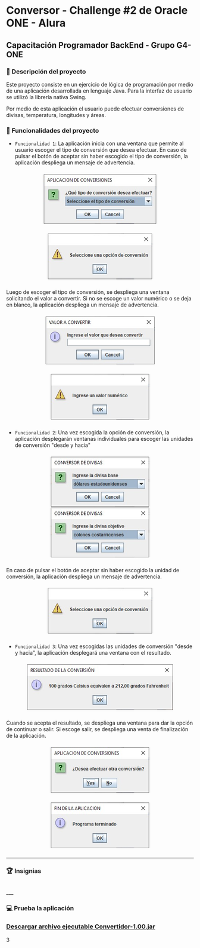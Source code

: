 # Conversor - Challenge #2 de Oracle ONE - Alura
## Capacitación Programador BackEnd - Grupo G4-ONE

### :newspaper:  Descripción del proyecto

Este proyecto consiste en un ejercicio de lógica de programación por medio de una aplicación desarrollada en lenguaje Java. Para la interfaz de usuario se utilizó la librería nativa Swing.

Por medio de esta aplicación el usuario puede efectuar conversiones de divisas, temperatura, longitudes y áreas.

### :hammer:  Funcionalidades del proyecto

- `Funcionalidad 1`: La aplicación inicia con una ventana que permite al usuario escoger el tipo de conversión que desea efectuar. En caso de pulsar el botón de aceptar sin haber escogido el tipo de conversión, la aplicación despliega un mensaje de advertencia.

###

<div align="center">
    <img src="/imagenes/conv_img_1.jpg">
</div>

###

###

<div align="center">
    <img src="/imagenes/conv_img_2.jpg">
</div>

###

Luego de escoger el tipo de conversión, se despliega una ventana solicitando el valor a convertir. Si no se escoge un valor numérico o se deja en blanco, la aplicación despliega un mensaje de advertencia.

###

<div align="center">
    <img src="/imagenes/conv_img_3.jpg">
</div>

###

###

<div align="center">
    <img src="/imagenes/conv_img_4.jpg">
</div>

###

###

- `Funcionalidad 2`: Una vez escogida la opción de conversión, la aplicación desplegarán ventanas individuales para escoger las unidades de conversión "desde y hacia"

###

<div align="center">
    <img src="/imagenes/conv_img_3a.jpg">
</div>

<div align="center">
    <img src="/imagenes/conv_img_3b.jpg">
</div>

###

 En caso de pulsar el botón de aceptar sin haber escogido la unidad de conversión, la aplicación despliega un mensaje de advertencia.

###

<div align="center">
    <img src="/imagenes/conv_img_2.jpg">
</div>

###

- `Funcionalidad 3`: Una vez escogidas las unidades de conversión "desde y hacia", la aplicación desplegará una ventana con el resultado. 

###

<div align="center">
    <img src="/imagenes/conv_img_5.jpg">
</div>

###

Cuando se acepta el resultado, se despliega una ventana para dar la opción de continuar o salir. Si escoge salir, se despliega una venta de finalización de la aplicación.

###

<div align="center">
    <img src="/imagenes/conv_img_6.jpg">
</div>

###

###

<div align="center">
    <img src="/imagenes/conv_img_7.jpg">
</div>

###
___

### :trophy:  Insignias

<div align="center">
    <img src="">
</div>
___

### :computer:  Prueba la aplicación

### [Descargar archivo ejecutable Convertidor-1.00.jar](src/version_ejecutable_JAR/Convertidor-1.00.jar)


3
